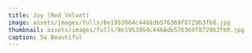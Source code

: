```yaml
---
title: Joy (Red Velvet)
image: assets/images/fulls/8e1953864c4468db576369f8729b3fb0.jpg
thumbnail: assets/images/fulls/8e1953864c4468db576369f8729b3fb0.jpg
caption: So Beautiful
---
```

